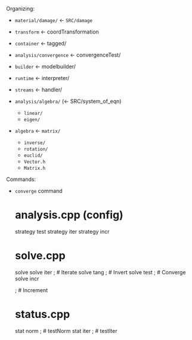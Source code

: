 

Organizing:
- `material/damage/` <- `SRC/damage`
- `transform` <- coordTransformation
- `container` <- tagged/
- `analysis/convergence` <- convergenceTest/
- `builder`   <- modelbuilder/
- `runtime`   <- interpreter/
- `streams`   <- handler/

- `analysis/algebra/` (<- SRC/system_of_eqn)
  - `linear/`
  - `eigen/`

- `algebra`   <- `matrix/`
  - `inverse/`
  - `rotation/`
  - `euclid/`
  - `Vector.h`
  - `Matrix.h`

Commands:

- `converge` command
  # analysis.cpp (config)
  strategy test <convergence>
  strategy iter <algorithm>
  strategy incr <integrator>

  # solve.cpp
  solve <step> <n>
  solve  iter  <n>  ; # Iterate
  solve  tang       ; # Invert
  solve  test       ; # Converge
  solve  incr  <dt> ; # Increment

  # status.cpp
  stat norm ; # testNorm
  stat iter ; # testIter


